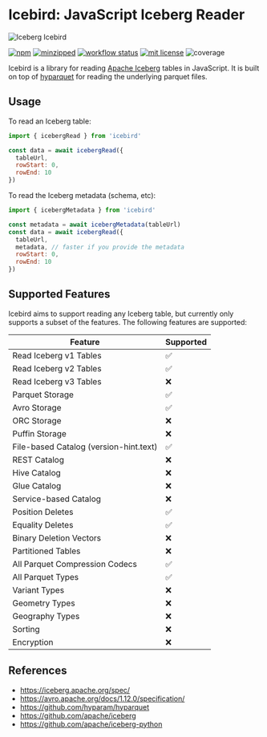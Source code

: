 # Icebird: JavaScript Iceberg Reader

![Iceberg Icebird](icebird.jpg)

[![npm](https://img.shields.io/npm/v/icebird)](https://www.npmjs.com/package/icebird)
[![minzipped](https://img.shields.io/bundlephobia/minzip/icebird)](https://www.npmjs.com/package/icebird)
[![workflow status](https://github.com/hyparam/icebird/actions/workflows/ci.yml/badge.svg)](https://github.com/hyparam/icebird/actions)
[![mit license](https://img.shields.io/badge/License-MIT-orange.svg)](https://opensource.org/licenses/MIT)
![coverage](https://img.shields.io/badge/Coverage-91-darkred)

Icebird is a library for reading [Apache Iceberg](https://iceberg.apache.org/) tables in JavaScript. It is built on top of [hyparquet](https://github.com/hyparam/hyparquet) for reading the underlying parquet files.

## Usage

To read an Iceberg table:

```javascript
import { icebergRead } from 'icebird'

const data = await icebergRead({
  tableUrl,
  rowStart: 0,
  rowEnd: 10
})
```

To read the Iceberg metadata (schema, etc):

```javascript
import { icebergMetadata } from 'icebird'

const metadata = await icebergMetadata(tableUrl)
const data = await icebergRead({
  tableUrl,
  metadata, // faster if you provide the metadata
  rowStart: 0,
  rowEnd: 10
})
```

## Supported Features

Icebird aims to support reading any Iceberg table, but currently only supports a subset of the features. The following features are supported:

| Feature | Supported |
| ------- | --------- |
| Read Iceberg v1 Tables | ✅ |
| Read Iceberg v2 Tables | ✅ |
| Read Iceberg v3 Tables | ❌ |
| Parquet Storage | ✅ |
| Avro Storage | ✅ |
| ORC Storage | ❌ |
| Puffin Storage | ❌ |
| File-based Catalog (version-hint.text) | ✅ |
| REST Catalog | ❌ |
| Hive Catalog | ❌ |
| Glue Catalog | ❌ |
| Service-based Catalog | ❌ |
| Position Deletes | ✅ |
| Equality Deletes | ✅ |
| Binary Deletion Vectors | ❌ |
| Partitioned Tables | ❌ |
| All Parquet Compression Codecs | ✅ |
| All Parquet Types | ✅ |
| Variant Types | ❌ |
| Geometry Types | ❌ |
| Geography Types | ❌ |
| Sorting | ❌ |
| Encryption | ❌ |

## References

 - https://iceberg.apache.org/spec/
 - https://avro.apache.org/docs/1.12.0/specification/
 - https://github.com/hyparam/hyparquet
 - https://github.com/apache/iceberg
 - https://github.com/apache/iceberg-python
